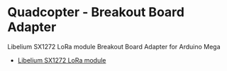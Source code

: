 # Quadcopter - Breakout Board Adapter
Libelium SX1272 LoRa module Breakout Board Adapter for Arduino Mega
* [Libelium SX1272 LoRa module](https://www.cooking-hacks.com/sx1272-lora-module-for-arduino-raspberry-pi-intel-galileo-868-mhz)
